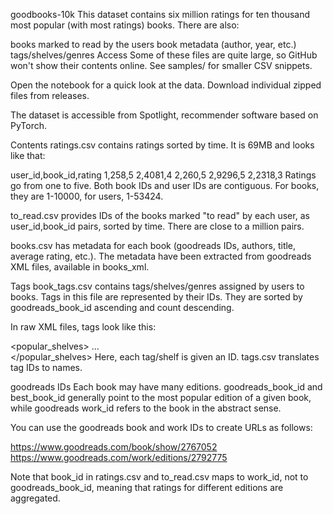 goodbooks-10k
This dataset contains six million ratings for ten thousand most popular (with most ratings) books. There are also:

books marked to read by the users
book metadata (author, year, etc.)
tags/shelves/genres
Access
Some of these files are quite large, so GitHub won't show their contents online. See samples/ for smaller CSV snippets.

Open the notebook for a quick look at the data. Download individual zipped files from releases.

The dataset is accessible from Spotlight, recommender software based on PyTorch.

Contents
ratings.csv contains ratings sorted by time. It is 69MB and looks like that:

user_id,book_id,rating
1,258,5
2,4081,4
2,260,5
2,9296,5
2,2318,3
Ratings go from one to five. Both book IDs and user IDs are contiguous. For books, they are 1-10000, for users, 1-53424.

to_read.csv provides IDs of the books marked "to read" by each user, as user_id,book_id pairs, sorted by time. There are close to a million pairs.

books.csv has metadata for each book (goodreads IDs, authors, title, average rating, etc.). The metadata have been extracted from goodreads XML files, available in books_xml.

Tags
book_tags.csv contains tags/shelves/genres assigned by users to books. Tags in this file are represented by their IDs. They are sorted by goodreads_book_id ascending and count descending.

In raw XML files, tags look like this:

<popular_shelves>
	<shelf name="science-fiction" count="833"/>
	<shelf name="fantasy" count="543"/>
	<shelf name="sci-fi" count="542"/>
	...
	<shelf name="for-fun" count="8"/>
	<shelf name="all-time-favorites" count="8"/>
	<shelf name="science-fiction-and-fantasy" count="7"/>	
</popular_shelves>
Here, each tag/shelf is given an ID. tags.csv translates tag IDs to names.

goodreads IDs
Each book may have many editions. goodreads_book_id and best_book_id generally point to the most popular edition of a given book, while goodreads work_id refers to the book in the abstract sense.

You can use the goodreads book and work IDs to create URLs as follows:

https://www.goodreads.com/book/show/2767052
https://www.goodreads.com/work/editions/2792775

Note that book_id in ratings.csv and to_read.csv maps to work_id, not to goodreads_book_id, meaning that ratings for different editions are aggregated.
